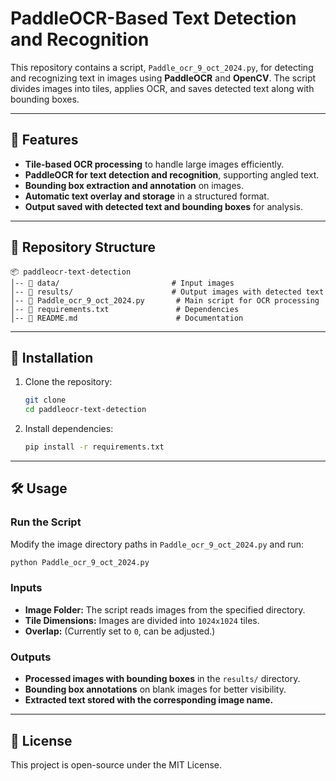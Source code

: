 
# **PaddleOCR-Based Text Detection and Recognition**

This repository contains a script, `Paddle_ocr_9_oct_2024.py`, for detecting and recognizing text in images using **PaddleOCR** and **OpenCV**. The script divides images into tiles, applies OCR, and saves detected text along with bounding boxes.

---

## **📌 Features**
- **Tile-based OCR processing** to handle large images efficiently.
- **PaddleOCR for text detection and recognition**, supporting angled text.
- **Bounding box extraction and annotation** on images.
- **Automatic text overlay and storage** in a structured format.
- **Output saved with detected text and bounding boxes** for analysis.

---

## **📂 Repository Structure**
```
📦 paddleocr-text-detection
│-- 📂 data/                         # Input images
│-- 📂 results/                      # Output images with detected text
│-- 📜 Paddle_ocr_9_oct_2024.py       # Main script for OCR processing
│-- 📜 requirements.txt               # Dependencies
│-- 📜 README.md                      # Documentation
```

---

## **🚀 Installation**
1. Clone the repository:
   ```bash
   git clone 
   cd paddleocr-text-detection
   ```
2. Install dependencies:
   ```bash
   pip install -r requirements.txt
   ```

---

## **🛠️ Usage**
### **Run the Script**
Modify the image directory paths in `Paddle_ocr_9_oct_2024.py` and run:
```bash
python Paddle_ocr_9_oct_2024.py
```

### **Inputs**
- **Image Folder:** The script reads images from the specified directory.
- **Tile Dimensions:** Images are divided into `1024x1024` tiles.
- **Overlap:** (Currently set to `0`, can be adjusted.)

### **Outputs**
- **Processed images with bounding boxes** in the `results/` directory.
- **Bounding box annotations** on blank images for better visibility.
- **Extracted text stored with the corresponding image name.**

---

## **📜 License**
This project is open-source under the MIT License.




